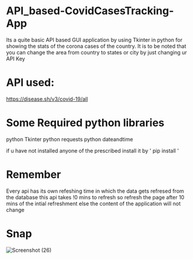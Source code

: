 
# API_based-CovidCasesTracking-App
Its a quite basic API based GUI application by using Tkinter in python for showing the stats of the corona cases of the country. It is to be noted that you can change the area from country to states or city by just changing ur API Key

  # API used:
https://disease.sh/v3/covid-19/all

   # Some Required python libraries
  python Tkinter
   python requests
   python dateandtime

   if u have not installed anyone of the prescribed
   install it by ' pip install <package name> '
  # Remember
  Every api has its own refeshing time in which the data gets refresed from the database 
  this api takes !0 mins to refresh 
  so refresh the page after 10 mins of the intial refreshment
  else the content of the application will not change
  # Snap
  ![Screenshot (26)](https://user-images.githubusercontent.com/80600743/120148230-86601180-c205-11eb-86b1-4f284bf1ec50.png)


